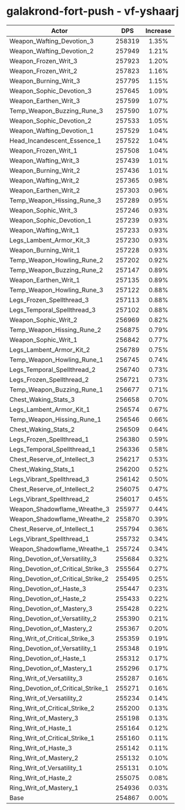 # galakrond-fort-push - vf-yshaarj
| Actor | DPS | Increase |
|---|:---:|:---:|
|Weapon_Wafting_Devotion_3|258319|1.35%|
|Weapon_Wafting_Devotion_2|257949|1.21%|
|Weapon_Frozen_Writ_3|257923|1.20%|
|Weapon_Frozen_Writ_2|257823|1.16%|
|Weapon_Burning_Writ_3|257795|1.15%|
|Weapon_Sophic_Devotion_3|257645|1.09%|
|Weapon_Earthen_Writ_3|257599|1.07%|
|Temp_Weapon_Buzzing_Rune_3|257590|1.07%|
|Weapon_Sophic_Devotion_2|257533|1.05%|
|Weapon_Wafting_Devotion_1|257529|1.04%|
|Head_Incandescent_Essence_1|257522|1.04%|
|Weapon_Frozen_Writ_1|257508|1.04%|
|Weapon_Wafting_Writ_3|257439|1.01%|
|Weapon_Burning_Writ_2|257436|1.01%|
|Weapon_Wafting_Writ_2|257365|0.98%|
|Weapon_Earthen_Writ_2|257303|0.96%|
|Temp_Weapon_Hissing_Rune_3|257289|0.95%|
|Weapon_Sophic_Writ_3|257246|0.93%|
|Weapon_Sophic_Devotion_1|257239|0.93%|
|Weapon_Wafting_Writ_1|257233|0.93%|
|Legs_Lambent_Armor_Kit_3|257230|0.93%|
|Weapon_Burning_Writ_1|257228|0.93%|
|Temp_Weapon_Howling_Rune_2|257202|0.92%|
|Temp_Weapon_Buzzing_Rune_2|257147|0.89%|
|Weapon_Earthen_Writ_1|257135|0.89%|
|Temp_Weapon_Howling_Rune_3|257122|0.88%|
|Legs_Frozen_Spellthread_3|257113|0.88%|
|Legs_Temporal_Spellthread_3|257102|0.88%|
|Weapon_Sophic_Writ_2|256969|0.82%|
|Temp_Weapon_Hissing_Rune_2|256875|0.79%|
|Weapon_Sophic_Writ_1|256842|0.77%|
|Legs_Lambent_Armor_Kit_2|256789|0.75%|
|Temp_Weapon_Howling_Rune_1|256745|0.74%|
|Legs_Temporal_Spellthread_2|256740|0.73%|
|Legs_Frozen_Spellthread_2|256721|0.73%|
|Temp_Weapon_Buzzing_Rune_1|256677|0.71%|
|Chest_Waking_Stats_3|256658|0.70%|
|Legs_Lambent_Armor_Kit_1|256574|0.67%|
|Temp_Weapon_Hissing_Rune_1|256546|0.66%|
|Chest_Waking_Stats_2|256509|0.64%|
|Legs_Frozen_Spellthread_1|256380|0.59%|
|Legs_Temporal_Spellthread_1|256336|0.58%|
|Chest_Reserve_of_Intellect_3|256217|0.53%|
|Chest_Waking_Stats_1|256200|0.52%|
|Legs_Vibrant_Spellthread_3|256142|0.50%|
|Chest_Reserve_of_Intellect_2|256075|0.47%|
|Legs_Vibrant_Spellthread_2|256017|0.45%|
|Weapon_Shadowflame_Wreathe_3|255977|0.44%|
|Weapon_Shadowflame_Wreathe_2|255870|0.39%|
|Chest_Reserve_of_Intellect_1|255794|0.36%|
|Legs_Vibrant_Spellthread_1|255732|0.34%|
|Weapon_Shadowflame_Wreathe_1|255724|0.34%|
|Ring_Devotion_of_Versatility_3|255684|0.32%|
|Ring_Devotion_of_Critical_Strike_3|255564|0.27%|
|Ring_Devotion_of_Critical_Strike_2|255495|0.25%|
|Ring_Devotion_of_Haste_3|255447|0.23%|
|Ring_Devotion_of_Haste_2|255433|0.22%|
|Ring_Devotion_of_Mastery_3|255428|0.22%|
|Ring_Devotion_of_Versatility_2|255390|0.21%|
|Ring_Devotion_of_Mastery_2|255367|0.20%|
|Ring_Writ_of_Critical_Strike_3|255359|0.19%|
|Ring_Devotion_of_Versatility_1|255348|0.19%|
|Ring_Devotion_of_Haste_1|255312|0.17%|
|Ring_Devotion_of_Mastery_1|255296|0.17%|
|Ring_Writ_of_Versatility_3|255287|0.16%|
|Ring_Devotion_of_Critical_Strike_1|255271|0.16%|
|Ring_Writ_of_Versatility_2|255234|0.14%|
|Ring_Writ_of_Critical_Strike_2|255200|0.13%|
|Ring_Writ_of_Mastery_3|255198|0.13%|
|Ring_Writ_of_Haste_1|255164|0.12%|
|Ring_Writ_of_Critical_Strike_1|255160|0.11%|
|Ring_Writ_of_Haste_3|255142|0.11%|
|Ring_Writ_of_Mastery_2|255132|0.10%|
|Ring_Writ_of_Versatility_1|255131|0.10%|
|Ring_Writ_of_Haste_2|255075|0.08%|
|Ring_Writ_of_Mastery_1|254936|0.03%|
|Base|254867|0.00%|
